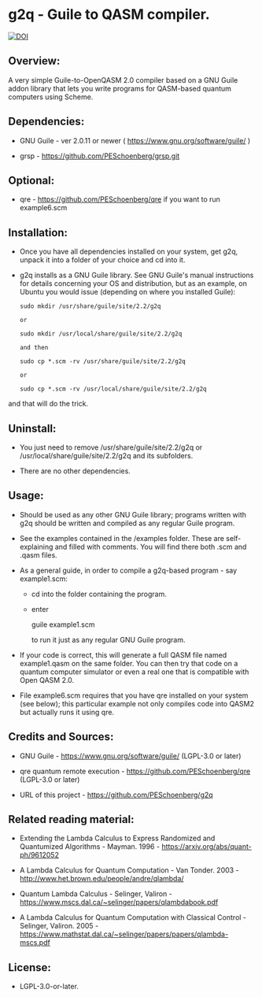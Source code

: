 # g2q - Guile to QASM compiler.

[![DOI](https://zenodo.org/badge/159570670.svg)](https://zenodo.org/badge/latestdoi/159570670)


## Overview:

A very simple Guile-to-OpenQASM 2.0 compiler based on a GNU Guile addon library
that lets you write programs for QASM-based quantum computers using Scheme.


## Dependencies:

* GNU Guile - ver 2.0.11 or newer ( https://www.gnu.org/software/guile/ )

* grsp - https://github.com/PESchoenberg/grsp.git


## Optional:

* qre - https://github.com/PESchoenberg/qre if you want to run example6.scm


## Installation:

* Once you have all dependencies installed on your system, get g2q, unpack 
it into a folder of your choice and cd into it.

* g2q installs as a GNU Guile library. See GNU Guile's manual instructions for
details concerning your OS and distribution, but as an example, on Ubuntu you
would issue (depending on where you installed Guile):

      sudo mkdir /usr/share/guile/site/2.2/g2q

      or

      sudo mkdir /usr/local/share/guile/site/2.2/g2q

      and then 

      sudo cp *.scm -rv /usr/share/guile/site/2.2/g2q

      or

      sudo cp *.scm -rv /usr/local/share/guile/site/2.2/g2q

and that will do the trick.


## Uninstall:

* You just need to remove /usr/share/guile/site/2.2/g2q or /usr/local/share/guile/site/2.2/g2q and its subfolders.

* There are no other dependencies.


## Usage:

* Should be used as any other GNU Guile library; programs written with g2q
should be written and compiled as any regular Guile program.

* See the examples contained in the /examples folder. These are self-explaining
and filled with comments. You will find there both .scm and .qasm files.

* As a general guide, in order to compile a g2q-based program - say example1.scm:

  * cd into the folder containing the program.

  * enter

    guile example1.scm

    to run it just as any regular GNU Guile program.

* If your code is correct, this will generate a full QASM file named
example1.qasm on the same folder. You can then try that code on a quantum
computer simulator or even a real one that is compatible with Open QASM 2.0.

* File example6.scm requires that you have qre installed on your system (see 
below); this particular example not only compiles code into QASM2 but actually 
runs it using qre.


## Credits and Sources:

* GNU Guile - https://www.gnu.org/software/guile/ (LGPL-3.0 or later)

* qre quantum remote execution - https://github.com/PESchoenberg/qre (LGPL-3.0 or later)

* URL of this project - https://github.com/PESchoenberg/g2q


## Related reading material:

* Extending the Lambda Calculus to Express Randomized and Quantumized Algorithms - Mayman. 1996 - https://arxiv.org/abs/quant-ph/9612052

* A Lambda Calculus for Quantum Computation - Van Tonder. 2003 - http://www.het.brown.edu/people/andre/qlambda/

* Quantum Lambda Calculus  - Selinger, Valiron - https://www.mscs.dal.ca/~selinger/papers/qlambdabook.pdf

* A Lambda Calculus for Quantum Computation with Classical Control - Selinger, Valiron. 2005 - https://www.mathstat.dal.ca/~selinger/papers/papers/qlambda-mscs.pdf 


## License:

* LGPL-3.0-or-later.


